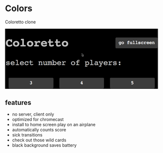 # Colors

Coloretto clone 

![demo](demo.gif)

## features

- no server, client only
- optimized for chromecast
- install to home screen play on an airplane
- automatically counts score
- sick transitions
- check out those wild cards
- black background saves battery
